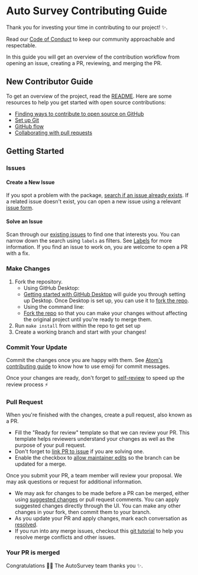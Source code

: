 # Auto Survey Contributing Guide

Thank you for investing your time in contributing to our project! :sparkles:.

Read our [Code of Conduct](./CODE_OF_CONDUCT.md) to keep our community approachable and
respectable.

In this guide you will get an overview of the contribution workflow from opening an
issue, creating a PR, reviewing, and merging the PR.

## New Contributor Guide

To get an overview of the project, read the [README](README.md). Here are some
resources to help you get started with open source contributions:

- [Finding ways to contribute to open source on GitHub][1]
- [Set up Git][2]
- [GitHub flow][3]
- [Collaborating with pull requests][4]

## Getting Started

### Issues

#### Create a New Issue

If you spot a problem with the package, [search if an issue already exists][5]. If a
related issue doesn't exist, you can open a new issue using a relevant [issue form][6].

#### Solve an Issue

Scan through our [existing issues][6] to find one that interests you. You can narrow
down the search using `labels` as filters. See
[Labels](/contributing/how-to-use-labels.md) for more information. If you find an issue
to work on, you are welcome to open a PR with a fix.

### Make Changes

1. Fork the repository.
   - Using GitHub Desktop:
   - [Getting started with GitHub Desktop][7] will guide you through setting up
  Desktop. Once Desktop is set up, you can use it to [fork the repo][8].
   - Using the command line:
   - [Fork the repo][9] so that you can make your changes without affecting the
  original project until you're ready to merge them.
2. Run `make install` from within the repo to get set up
3. Create a working branch and start with your changes!

### Commit Your Update

Commit the changes once you are happy with them. See [Atom's contributing guide][10] to
know how to use emoji for commit messages.

Once your changes are ready, don't forget to [self-review](/contributing/self-review.md)
to speed up the review process :zap:

### Pull Request

When you're finished with the changes, create a pull request, also known as a PR.

- Fill the "Ready for review" template so that we can review your PR. This template
  helps reviewers understand your changes as well as the purpose of your pull request.
- Don't forget to [link PR to issue][11] if you are solving one.
- Enable the checkbox to [allow maintainer edits][12] so the branch can be updated for a
  merge.

Once you submit your PR, a team member will review your proposal. We may ask
questions or request for additional information.

- We may ask for changes to be made before a PR can be merged, either using [suggested
  changes][13] or pull request comments. You can apply suggested changes directly
  through the UI. You can make any other changes in your fork, then commit them to your
  branch.
- As you update your PR and apply changes, mark each conversation as [resolved][14].
- If you run into any merge issues, checkout this [git tutorial][15] to help you resolve
  merge conflicts and other issues.

### Your PR is merged

Congratulations :tada::tada: The AutoSurvey team thanks you :sparkles:.

[1]: https://docs.github.com/en/get-started/exploring-projects-on-github/finding-ways-to-contribute-to-open-source-on-github
[2]: https://docs.github.com/en/get-started/quickstart/set-up-git
[3]: https://docs.github.com/en/get-started/quickstart/github-flow
[4]: https://docs.github.com/en/github/collaborating-with-pull-requests
[5]: https://docs.github.com/en/github/searching-for-information-on-github/searching-on-github/searching-issues-and-pull-requests#search-by-the-title-body-or-comments
[6]: https://github.com/saattrupdan/auto-survey/issues
[7]: https://docs.github.com/en/desktop/installing-and-configuring-github-desktop/getting-started-with-github-desktop
[8]: https://docs.github.com/en/desktop/contributing-and-collaborating-using-github-desktop/cloning-and-forking-repositories-from-github-desktop
[9]: https://docs.github.com/en/github/getting-started-with-github/fork-a-repo#fork-an-example-repository
[10]: https://github.com/atom/atom/blob/master/CONTRIBUTING.md#git-commit-messages
[11]: https://docs.github.com/en/issues/tracking-your-work-with-issues/linking-a-pull-request-to-an-issue
[12]: https://docs.github.com/en/github/collaborating-with-issues-and-pull-requests/allowing-changes-to-a-pull-request-branch-created-from-a-fork
[13]: https://docs.github.com/en/github/collaborating-with-issues-and-pull-requests/incorporating-feedback-in-your-pull-request
[14]: https://docs.github.com/en/github/collaborating-with-issues-and-pull-requests/commenting-on-a-pull-request#resolving-conversations
[15]: https://github.com/skills/resolve-merge-conflicts
